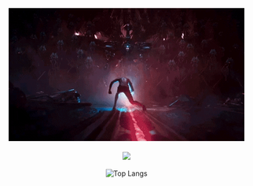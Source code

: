 <div align="center"> 
<img src="https://github.com/fantazsizt/fantazsizt/blob/e678684a5cf3f2e60c73848bcf391a183fb2a7cc/giphy.gif" > 
 <br><i></i>
  <br>
 <img align="center" src="https://github-readme-stats.vercel.app/api?fantazsizt=anuraghazra&show_icons=true&theme=dracula">
  <br><br>
 <img align="center" src="https://github-readme-stats.vercel.app/api/top-langs/?username=fantazsizt&langs_count=10&theme=radical" alt="Top Langs" />
 <br>

 
</div>


